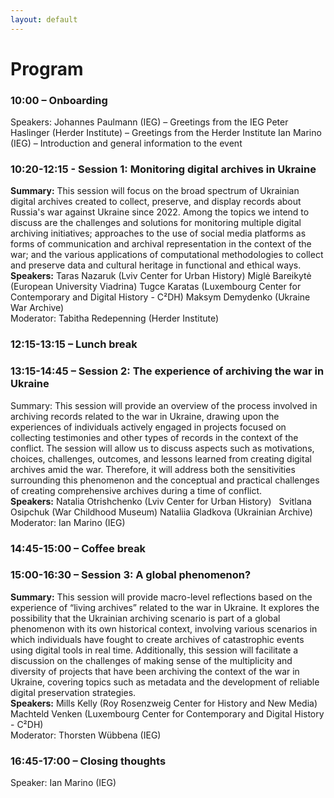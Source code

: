 ```yaml
---
layout: default
---
```


# Program

### 10:00 – Onboarding
Speakers: Johannes Paulmann (IEG) – Greetings from the IEG
Peter Haslinger (Herder Institute) – Greetings from the Herder Institute
Ian Marino (IEG) – Introduction and general information to the event

### 10:20-12:15 - Session 1: Monitoring digital archives in Ukraine
**Summary:** This session will focus on the broad spectrum of Ukrainian digital archives created to collect, preserve, and display records about Russia's war against Ukraine since 2022. Among the topics we intend to discuss are the challenges and solutions for monitoring multiple digital archiving initiatives; approaches to the use of social media platforms as forms of communication and archival representation in the context of the war; and the various applications of computational methodologies to collect and preserve data and cultural heritage in functional and ethical ways.  
**Speakers:**  Taras Nazaruk (Lviv Center for Urban History)
  Miglė Bareikytė (European University Viadrina)
  Tugce Karatas (Luxembourg Center for Contemporary and Digital History - C²DH)
  Maksym Demydenko (Ukraine War Archive)  
Moderator:  Tabitha Redepenning (Herder Institute)

### 12:15-13:15 – Lunch break

### 13:15-14:45 – Session 2: The experience of archiving the war in Ukraine
Summary: This session will provide an overview of the process involved in archiving records related to the war in Ukraine, drawing upon the experiences of individuals actively engaged in projects focused on collecting testimonies and other types of records in the context of the conflict. The session will allow us to discuss aspects such as motivations, choices, challenges, outcomes, and lessons learned from creating digital archives amid the war. Therefore, it will address both the sensitivities surrounding this phenomenon and the conceptual and practical challenges of creating comprehensive archives during a time of conflict.  
**Speakers:**  Natalia Otrishchenko (Lviv Center for Urban History)
   Svitlana Osipchuk (War Childhood Museum)
  Nataliia Gladkova (Ukrainian Archive)  
Moderator:  Ian Marino (IEG)

### 14:45-15:00 – Coffee break

### 15:00-16:30 – Session 3: A global phenomenon?
**Summary:** This session will provide macro-level reflections based on the experience of “living archives” related to the war in Ukraine. It explores the possibility that the Ukrainian archiving scenario is part of a global phenomenon with its own historical context, involving various scenarios in which individuals have fought to create archives of catastrophic events using digital tools in real time. Additionally, this session will facilitate a discussion on the challenges of making sense of the multiplicity and diversity of projects that have been archiving the context of the war in Ukraine, covering topics such as metadata and the development of reliable digital preservation strategies.   
**Speakers:** Mills Kelly (Roy Rosenzweig Center for History and New Media)
  Machteld Venken (Luxembourg Center for Contemporary and Digital History -     C²DH)  
Moderator:  Thorsten Wübbena (IEG)

### 16:45-17:00 – Closing thoughts
Speaker: Ian Marino (IEG)